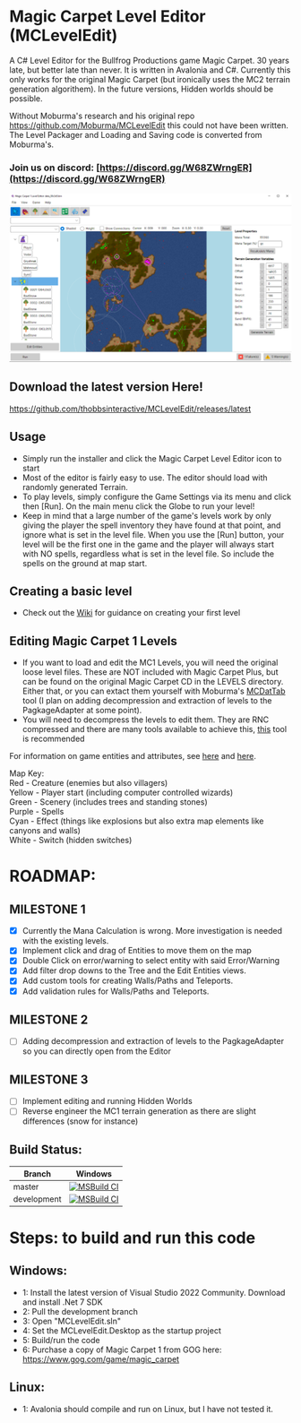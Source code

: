 # Magic Carpet Level Editor (MCLevelEdit)
A C# Level Editor for the Bullfrog Productions game Magic Carpet. 30 years late, but better late than never. It is written in Avalonia and C#. Currently this only works for the original Magic Carpet (but ironically uses the MC2 terrain generation algorithem). In the future versions, Hidden worlds should be possible.

Without Moburma's research and his original repo https://github.com/Moburma/MCLevelEdit this could not have been written. The Level Packager and Loading and Saving code is converted from Moburma's.
### Join us on discord: [https://discord.gg/W68ZWrngER](https://discord.gg/W68ZWrngER)
![Example Screenshot](MCLevelEdit.png)

## Download the latest version Here! ##
https://github.com/thobbsinteractive/MCLevelEdit/releases/latest

## Usage
* Simply run the installer and click the Magic Carpet Level Editor icon to start
* Most of the editor is fairly easy to use. The editor should load with randomly generated Terrain.
* To play levels, simply configure the Game Settings via its menu and click then [Run]. On the main menu click the Globe to run your level!
* Keep in mind that a large number of the game's levels work by only giving the player the spell inventory they have found at that point, and ignore what is set in the level file. When you use the [Run] button, your level will be the first one in the game and the player will always start with NO spells, regardless what is set in the level file. So include the spells on the ground at map start.

## Creating a basic level
* Check out the [Wiki](https://github.com/thobbsinteractive/MCLevelEdit/wiki) for guidance on creating your first level

## Editing Magic Carpet 1 Levels
* If you want to load and edit the MC1 Levels, you will need the original loose level files. These are NOT included with Magic Carpet Plus, but can be found on the original Magic Carpet CD in the LEVELS directory. Either that, or you can extact them yourself with Moburma's [MCDatTab](https://github.com/Moburma/MCDatExtractor) tool (I plan on adding decompression and extraction of levels to the PagkageAdapter at some point).
* You will need to decompress the levels to edit them. They are RNC compressed and there are many tools available to achieve this, [this](https://github.com/lab313ru/rnc_propack_source) tool is recommended

For information on game entities and attributes, see [here](https://tcrf.net/Notes:Magic_Carpet_(DOS)) and [here](https://github.com/michaelhoward/MagicCarpetFileFormat/blob/master/magic%20carpet%20file%20format.txt).

Map Key:<br/>
Red - Creature (enemies but also villagers)<br/>
Yellow - Player start (including computer controlled wizards)<br/>
Green - Scenery (includes trees and standing stones)<br/>
Purple - Spells<br/>
Cyan - Effect (things like explosions but also extra map elements like canyons and walls)<br/>
White - Switch (hidden switches)<br/>

# ROADMAP:

## MILESTONE 1
- [x] Currently the Mana Calculation is wrong. More investigation is needed with the existing levels.
- [x] Implement click and drag of Entities to move them on the map
- [x] Double Click on error/warning to select entity with said Error/Warning
- [x] Add filter drop downs to the Tree and the Edit Entities views.
- [x] Add custom tools for creating Walls/Paths and Teleports.
- [x] Add validation rules for Walls/Paths and Teleports.

## MILESTONE 2
- [ ] Adding decompression and extraction of levels to the PagkageAdapter so you can directly open from the Editor

## MILESTONE 3
- [ ] Implement editing and running Hidden Worlds
- [ ] Reverse engineer the MC1 terrain generation as there are slight differences (snow for instance)

## Build Status:

|Branch|Windows|
|------|:-----:|
|master|[![MSBuild CI](https://github.com/thobbsinteractive/MCLevelEdit/actions/workflows/msbuild.yml/badge.svg?branch=master)](https://github.com/thobbsinteractive/MCLevelEdit/actions/workflows/msbuild.yml)
|development|[![MSBuild CI](https://github.com/thobbsinteractive/MCLevelEdit/actions/workflows/msbuild.yml/badge.svg?branch=development)](https://github.com/thobbsinteractive/MCLevelEdit/actions/workflows/msbuild.yml)

# Steps: to build and run this code #
## Windows:
- 1: Install the latest version of Visual Studio 2022 Community. Download and install .Net 7 SDK
- 2: Pull the development branch
- 3: Open "MCLevelEdit.sln"
- 4: Set the MCLevelEdit.Desktop as the startup project
- 5: Build/run the code
- 6: Purchase a copy of Magic Carpet 1 from GOG here: https://www.gog.com/game/magic_carpet

## Linux:
- 1: Avalonia should compile and run on Linux, but I have not tested it.
